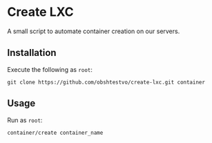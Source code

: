 # Create LXC

A small script to automate container creation on our servers.

## Installation

Execute the following as `root`:

    git clone https://github.com/obshtestvo/create-lxc.git container

## Usage

Run as `root`:

    container/create container_name

